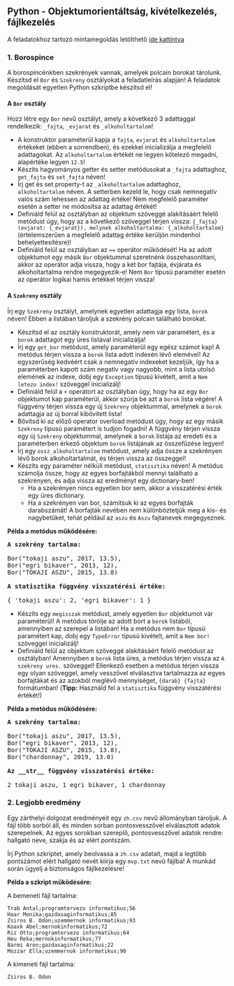 <style>
	h1:first-of-type { display: none; }
</style>

# Szkriptnyelvek - 4. gyakorló feladatsor

## Python - Objektumorientáltság, kivételkezelés, fájlkezelés

A feladatokhoz tartozó mintamegoldás letölthető [ide kattintva](./megoldasok.zip)



### 1. Borospince

A borospincénkben szekrények vannak, amelyek polcain borokat tárolunk. Készítsd el `Bor` és `Szekreny` osztályokat a feladatleírás alapján! A feladatok megoldását egyetlen Python szkriptbe készítsd el!


#### A `Bor` osztály

Hozz létre egy `Bor` nevű osztályt, amely a következő 3 adattaggal rendelkezik: `_fajta`, `_evjarat` és `_alkoholtartalom`!

* A konstruktor paraméterül kapja a `fajta`, `evjarat` és `alkoholtartalom` értékeket (ebben a sorrendben), és ezekkel inicializálja a megfelelő adattagokat. Az `alkoholtartalom` értékét ne legyen kötelező megadni, alapértéke legyen `12.5`!
* Készíts hagyományos getter és setter metódusokat a `_fajta` adattaghoz, `get_fajta` és `set_fajta` néven!
* Írj get és set property-t az `_alkoholtartalom` adattaghoz, `alkoholtartalom` néven. A setterben kezeld le, hogy csak nemnegatív valós szám lehessen az adattag értéke! Nem megfelelő paraméter esetén a setter ne módosítsa az adattag értékét!
* Definiáld felül az osztályban az objektum szöveggé alakításáért felelő metódust úgy, hogy az a következő szöveggel térjen vissza: `{_fajta} (evjarat: {_evjarat}), melynek alkoholtartalma: {_alkoholtartalom}` (értelemszerűen a megfelelő adattag értéke kerüljön mindenhol behelyettesítésre)!
* Definiáld felül az osztályban az `==` operátor működését! Ha az adott objektumot egy másik `Bor` objektummal szeretnénk összehasonlítani, akkor az operátor adja vissza, hogy a két bor fajtája, évjárata és alkoholtartalma rendre megegyezik-e! Nem `Bor` típusú paraméter esetén az operátor logikai hamis értékkel térjen vissza!


#### A `Szekreny` osztály

Írj egy `Szekreny` osztályt, amelynek egyetlen adattagja egy lista, `borok` néven! Ebben a listában tároljuk a szekrény polcain található borokat.

* Készítsd el az osztály konstruktorát, amely nem vár paramétert, és a `borok` adattagot egy üres listával inicializálja!
* Írj egy `get_bor` metódust, amely paraméterül egy egész számot kap! A metódus térjen vissza a `borok` lista adott indexén lévő elemével! Az egyszerűség kedvéért csak a nemnegatív indexeket kezeljük, így ha a paraméterben kapott szám negatív vagy nagyobb, mint a lista utolsó elemének az indexe, dobj egy `Exception` típusú kivételt, amit a `Nem letezo index!` szöveggel inicializálj!
* Definiáld felül a `+` operátort az osztályban úgy, hogy ha az egy `Bor` objektumot kap paraméterül, akkor szúrja be azt a `borok` lista végére! A függvény térjen vissza egy új `Szekreny` objektummal, amelynek a `borok` adattagja az új borral kibővített lista!
* Bővítsd ki az előző operator overload metódust úgy, hogy az egy másik `Szekreny` típusú paramétert is tudjon fogadni! A függvény térjen vissza egy új `Szekreny` objektummal, amelynek a `borok` listája az eredeti és a paraméterben érkező objektum `borok` listájának az összefűzése legyen!
* Írj egy `ossz_alkoholtartalom` metódust, amely adja össze a szekrényen lévő borok alkoholtartalmát, és térjen vissza az összeggel!
* Készíts egy paraméter nélküli metódust, `statisztika` néven! A metódus számolja össze, hogy az egyes borfajtákból mennyi található a szekrényen, és adja vissza az eredményt egy dictionary-ben!
	* Ha a szekrényen nincs egyetlen bor sem, akkor a visszatérési érték egy üres dictionary.
	* Ha a szekrényen van bor, számítsuk ki az egyes borfajták darabszámát! A borfajták nevében nem különböztetjük meg a kis- és nagybetűket, tehát például az `aszu` és `Aszu` fajtanevek megegyeznek.

**Példa a metódus működésére:**

<pre>
<b>A szekrény tartalma:</b>

Bor("tokaji aszu", 2017, 13.5),
Bor("egri bikaver", 2013, 12),
Bor("TOKAJI ASZU", 2015, 13.8)

<b>A statisztika függvény visszatérési értéke:</b>

{ 'tokaji aszu': 2, 'egri bikaver': 1 }
</pre>

* Készíts egy `megisszak` metódust, amely egyetlen `Bor` objektumot vár paraméterül! A metódus törölje az adott bort a `borok` listából, amennyiben az szerepel a listában! Ha a metódus nem `Bor` típusú paramétert kap, dobj egy `TypeError` típusú kivételt, amit a `Nem bor!` szöveggel inicializálj!
* Definiáld felül az objektum szöveggé alakításáért felelő metódust az osztályban! Amennyiben a `borok` lista üres, a metódus térjen vissza az `A szekreny ures.` szöveggel! Ellenkező esetben a metódus térjen vissza egy olyan szöveggel, amely vesszővel elválasztva tartalmazza az egyes borfajtákat és az azokból meglévő mennyiséget, `{darab} {fajta}` formátumban! (**Tipp:** Használd fel a `statisztika` függvény visszatérési értékét!)

**Példa a metódus működésére:**

<pre>
<b>A szekrény tartalma:</b>

Bor("tokaji aszu", 2017, 13.5),
Bor("egri bikaver", 2013, 12),
Bor("TOKAJI ASZU", 2015, 13.8),
Bor("chardonnay", 2019, 13.0)

<b>Az __str__ függvény visszatérési értéke:</b>

2 tokaji aszu, 1 egri bikaver, 1 chardonnay
</pre>


### 2. Legjobb eredmény

Egy zárthelyi dolgozat eredményeit egy `zh.csv` nevű állományban tároljuk. A fájl több sorból áll, és minden sorban pontosvesszővel elválasztott adatok szerepelnek. Az egyes sorokban szereplő, pontosvesszővel adatok rendre: hallgató neve, szakja és az elért pontszám.

Írj Python szkriptet, amely beolvassa a `zh.csv` adatait, majd a legtöbb pontszámot elért hallgató nevét kiírja egy `mvp.txt` nevű fájlba! A munkád során ügyelj a biztonságos fájlkezelésre!

**Példa a szkript működésére:**

A bemeneti fájl tartalma:

```
Trab Antal;programtervezo informatikus;56
Haar Monika;gazdasaginformatikus;85
Zsiros B. Odon;uzemmernok informatikus;93
Koaxk Abel;mernokinformatikus;72
Riz Otto;programtervezo informatikus;64
Heu Reka;mernokinformatikus;77
Barmi Aron;gazdasaginformatikus;22
Mozzar Ella;uzemmernok informatikus;90
```

A kimeneti fájl tartalma:

```
Zsiros B. Odon
```